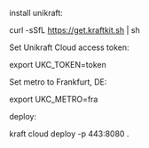 install unikraft:

curl -sSfL https://get.kraftkit.sh | sh

Set Unikraft Cloud access token:

export UKC_TOKEN=token

Set metro to Frankfurt, DE:

export UKC_METRO=fra

deploy:

kraft cloud deploy -p 443:8080 .


